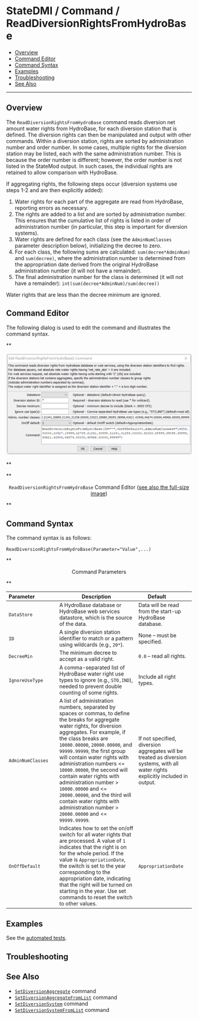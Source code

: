 # StateDMI / Command / ReadDiversionRightsFromHydroBase #

* [Overview](#overview)
* [Command Editor](#command-editor)
* [Command Syntax](#command-syntax)
* [Examples](#examples)
* [Troubleshooting](#troubleshooting)
* [See Also](#see-also)

-------------------------

## Overview ##

The `ReadDiversionRightsFromHydroBase` command reads diversion net amount water rights from HydroBase,
for each diversion station that is defined.
The diversion rights can then be manipulated and output with other commands.
Within a diversion station, rights are sorted by administration number and order number.
In some cases, multiple rights for the diversion station may be listed, each with the same administration number.
This is because the order number is different; however, the order number is not listed in the StateMod output.
In such cases, the individual rights are retained to allow comparison with HydroBase.

If aggregating rights, the following steps occur (diversion systems use steps 1-2 and are then explicitly added):

1. Water rights for each part of the aggregate are read from HydroBase, reporting errors as necessary.
2. The rights are added to a list and are sorted by administration number.
This ensures that the cumulative list of rights is listed in order of administration number
(in particular, this step is important for diversion systems).
3. Water rights are defined for each class (see the `AdminNumClasses` parameter description below),
initializing the decree to zero.
4. For each class, the following sums are calculated:  `sum(decree*AdminNum)` and `sum(decree)`,
where the administration number is determined from the appropriation date derived from the original
HydroBase administration number (it will not have a remainder).
5. The final administration number for the class is determined (it will not have a
remainder):  `int(sum(decree*AdminNum)/sum(decree))`

Water rights that are less than the decree minimum are ignored.

## Command Editor ##

The following dialog is used to edit the command and illustrates the command syntax.

**<p style="text-align: center;">
![ReadDiversionRightsFromHydroBase](ReadDiversionRightsFromHydroBase.png)
</p>**

**<p style="text-align: center;">
`ReadDiversionRightsFromHydroBase` Command Editor (<a href="../ReadDiversionRightsFromHydroBase.png">see also the full-size image</a>)
</p>**

## Command Syntax ##

The command syntax is as follows:

```text
ReadDiversionRightsFromHydroBase(Parameter="Value",...)
```
**<p style="text-align: center;">
Command Parameters
</p>**

| **Parameter**&nbsp;&nbsp;&nbsp;&nbsp;&nbsp;&nbsp;&nbsp;&nbsp;&nbsp;&nbsp;&nbsp;&nbsp;&nbsp;&nbsp; | **Description** | **Default**&nbsp;&nbsp;&nbsp;&nbsp;&nbsp;&nbsp;&nbsp;&nbsp;&nbsp;&nbsp; |
| --------------|-----------------|----------------- |
| `DataStore` | A HydroBase database or HydroBase web services datastore, which is the source of the data. | Data will be read from the start-up HydroBase database. |
| `ID` | A single diversion station identifier to match or a pattern using wildcards (e.g., `20*`). | None – must be specified. |
| `DecreeMin` | The minimum decree to accept as a valid right. | `0.0` – read all rights. |
| `IgnoreUseType` | A comma-separated list of HydroBase water right use types to ignore (e.g., `STO,IND`), needed to prevent double counting of some rights. | Include all right types. |
| `AdminNumClasses` | A list of administration numbers, separated by spaces or commas, to define the breaks for aggregate water rights, for diversion aggregates.  For example, if the class breaks are `10000.00000`, `20000.00000`, and `99999.99999`, the first group will contain water rights with administration numbers <= `10000.00000`, the second will contain water rights with administration number > `10000.00000` and <= `20000.00000`, and the third will contain water rights with administration number > `20000.00000` and <= `99999.99999`. | If not specified, diversion aggregates will be treated as diversion systems, with all water rights explicitly included in output. |
| `OnOffDefault` | Indicates how to set the on/off switch for all water rights that are processed.  A value of `1` indicates that the right is on for the whole period.  If the value is `AppropriationDate`, the switch is set to the year corresponding to the appropriation date, indicating that the right will be turned on starting in the year.  Use set commands to reset the switch to other values. | `AppropriationDate` |

## Examples ##

See the [automated tests](https://github.com/OpenCDSS/cdss-app-statedmi-test/tree/master/test/regression/commands/ReadDiversionRightsFromHydroBase).

## Troubleshooting ##

## See Also ##

* [`SetDiversionAggregate`](../SetDiversionAggregate/SetDiversionAggregate.md) command
* [`SetDiversionAggregateFromList`](../SetDiversionAggregateFromList/SetDiversionAggregateFromList.md) command
* [`SetDiversionSystem`](../SetDiversionSystem/SetDiversionSystem.md) command
* [`SetDiversionSystemFromList`](../SetDiversionSystemFromList/SetDiversionSystemFromList.md) command
